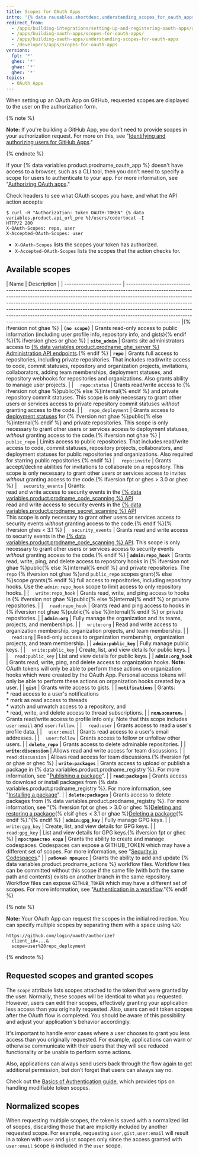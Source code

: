 ```yaml
---
title: Scopes for OAuth Apps
intro: '{% data reusables.shortdesc.understanding_scopes_for_oauth_apps %}'
redirect_from:
  - /apps/building-integrations/setting-up-and-registering-oauth-apps/about-scopes-for-oauth-apps/
  - /apps/building-oauth-apps/scopes-for-oauth-apps/
  - /apps/building-oauth-apps/understanding-scopes-for-oauth-apps
  - /developers/apps/scopes-for-oauth-apps
versions:
  fpt: '*'
  ghes: '*'
  ghae: '*'
  ghec: '*'
topics:
  - OAuth Apps
---
```


When setting up an OAuth App on GitHub, requested scopes are displayed to the user on the authorization form.

{% note %}

**Note:** If you're building a GitHub App, you don’t need to provide scopes in your authorization request. For more on this, see "[Identifying and authorizing users for GitHub Apps](/apps/building-github-apps/identifying-and-authorizing-users-for-github-apps/)."

{% endnote %}

If your {% data variables.product.prodname_oauth_app %} doesn't have access to a browser, such as a CLI tool, then you don't need to specify a scope for users to authenticate to your app. For more information, see "[Authorizing OAuth apps](/developers/apps/authorizing-oauth-apps#device-flow)."

Check headers to see what OAuth scopes you have, and what the API action accepts:

```shell
$ curl -H "Authorization: token OAUTH-TOKEN" {% data variables.product.api_url_pre %}/users/codertocat -I
HTTP/2 200
X-OAuth-Scopes: repo, user
X-Accepted-OAuth-Scopes: user
```

* `X-OAuth-Scopes` lists the scopes your token has authorized.
* `X-Accepted-OAuth-Scopes` lists the scopes that the action checks for.

## Available scopes

| Name                     | Description                                                                                                                                                                                                                                                                                                                                                                                                                                                                                                |
| ------------------------ | ---------------------------------------------------------------------------------------------------------------------------------------------------------------------------------------------------------------------------------------------------------------------------------------------------------------------------------------------------------------------------------------------------------------------------------------------------------------------------------------------------------- |{% ifversion not ghae %}
| **`(no scope)`**         | Grants read-only access to public information (including user profile info, repository info, and gists){% endif %}{% ifversion ghes or ghae %}
| **`site_admin`**         | Grants site administrators access to [{% data variables.product.prodname_ghe_server %} Administration API endpoints](/rest/reference/enterprise-admin).{% endif %}
| **`repo`**               | Grants full access to repositories, including private repositories. That includes read/write access to code, commit statuses, repository and organization projects, invitations, collaborators, adding team memberships, deployment statuses, and repository webhooks for repositories and organizations. Also grants ability to manage user projects.                                                                                                                                                     |
| &emsp;`repo:status`      | Grants read/write access to {% ifversion not ghae %}public{% else %}internal{% endif %} and private repository commit statuses. This scope is only necessary to grant other users or services access to private repository commit statuses *without* granting access to the code.                                                                                                                                                                                                                          |
| &emsp;`repo_deployment`  | Grants access to [deployment statuses](/rest/reference/repos#deployments) for {% ifversion not ghae %}public{% else %}internal{% endif %} and private repositories. This scope is only necessary to grant other users or services access to deployment statuses, *without* granting access to the code.{% ifversion not ghae %}
| &emsp;`public_repo`      | Limits access to public repositories. That includes read/write access to code, commit statuses, repository projects, collaborators, and deployment statuses for public repositories and organizations. Also required for starring public repositories.{% endif %}
| &emsp;`repo:invite`      | Grants accept/decline abilities for invitations to collaborate on a repository. This scope is only necessary to grant other users or services access to invites *without* granting access to the code.{% ifversion fpt or ghes > 3.0 or ghec %}
| &emsp;`security_events`  | Grants: <br/> read and write access to security events in the [{% data variables.product.prodname_code_scanning %} API](/rest/reference/code-scanning) <br/> read and write access to security events in the [{% data variables.product.prodname_secret_scanning %} API](/rest/reference/secret-scanning) <br/> This scope is only necessary to grant other users or services access to security events *without* granting access to the code.{% endif %}{% ifversion ghes < 3.1 %}
| &emsp;`security_events`  | Grants read and write access to security events in the [{% data variables.product.prodname_code_scanning %} API](/rest/reference/code-scanning). This scope is only necessary to grant other users or services access to security events *without* granting access to the code.{% endif %}
| **`admin:repo_hook`**    | Grants read, write, ping, and delete access to repository hooks in {% ifversion not ghae %}public{% else %}internal{% endif %} and private repositories. The `repo` {% ifversion not ghae %}and `public_repo` scopes grant{% else %}scope grants{% endif %} full access to repositories, including repository hooks. Use the `admin:repo_hook` scope to limit access to only repository hooks.                                                                                                             |
| &emsp;`write:repo_hook`  | Grants read, write, and ping access to hooks in {% ifversion not ghae %}public{% else %}internal{% endif %} or private repositories.                                                                                                                                                                                                                                                                                                                                                                       |
| &emsp;`read:repo_hook`   | Grants read and ping access to hooks in {% ifversion not ghae %}public{% else %}internal{% endif %} or private repositories.                                                                                                                                                                                                                                                                                                                                                                               |
| **`admin:org`**          | Fully manage the organization and its teams, projects, and memberships.                                                                                                                                                                                                                                                                                                                                                                                                                                    |
| &emsp;`write:org`        | Read and write access to organization membership, organization projects, and team membership.                                                                                                                                                                                                                                                                                                                                                                                                              |
| &emsp;`read:org`         | Read-only access to organization membership, organization projects, and team membership.                                                                                                                                                                                                                                                                                                                                                                                                                   |
| **`admin:public_key`**   | Fully manage public keys.                                                                                                                                                                                                                                                                                                                                                                                                                                                                                  |
| &emsp;`write:public_key` | Create, list, and view details for public keys.                                                                                                                                                                                                                                                                                                                                                                                                                                                            |
| &emsp;`read:public_key`  | List and view details for public keys.                                                                                                                                                                                                                                                                                                                                                                                                                                                                     |
| **`admin:org_hook`**     | Grants read, write, ping, and delete access to organization hooks. **Note:** OAuth tokens will only be able to perform these actions on organization hooks which were created by the OAuth App. Personal access tokens will only be able to perform these actions on organization hooks created by a user.                                                                                                                                                                                                 |
| **`gist`**               | Grants write access to gists.                                                                                                                                                                                                                                                                                                                                                                                                                                                                              |
| **`notifications`**      | Grants: <br/>* read access to a user's notifications <br/>* mark as read access to threads <br/>* watch and unwatch access to a repository, and <br/>* read, write, and delete access to thread subscriptions.                                                                                                                                                                                                                                                                     |
| **`пользователь`**       | Grants read/write access to profile info only.  Note that this scope includes `user:email` and `user:follow`.                                                                                                                                                                                                                                                                                                                                                                                              |
| &emsp;`read:user`        | Grants access to read a user's profile data.                                                                                                                                                                                                                                                                                                                                                                                                                                                               |
| &emsp;`user:email`       | Grants read access to a user's email addresses.                                                                                                                                                                                                                                                                                                                                                                                                                                                            |
| &emsp;`user:follow`      | Grants access to follow or unfollow other users.                                                                                                                                                                                                                                                                                                                                                                                                                                                           |
| **`delete_repo`**        | Grants access to delete adminable repositories.                                                                                                                                                                                                                                                                                                                                                                                                                                                            |
| **`write:discussion`**   | Allows read and write access for team discussions.                                                                                                                                                                                                                                                                                                                                                                                                                                                         |
| &emsp;`read:discussion`  | Allows read access for team discussions.{% ifversion fpt or ghae or ghec %}
| **`write:packages`**     | Grants access to upload or publish a package in {% data variables.product.prodname_registry %}. For more information, see "[Publishing a package](/github/managing-packages-with-github-packages/publishing-a-package)".                                                                                                                                                                                                                                                                                   |
| **`read:packages`**      | Grants access to download or install packages from {% data variables.product.prodname_registry %}. For more information, see "[Installing a package](/github/managing-packages-with-github-packages/installing-a-package)".                                                                                                                                                                                                                                                                                |
| **`delete:packages`**    | Grants access to delete packages from {% data variables.product.prodname_registry %}. For more information, see "{% ifversion fpt or ghes > 3.0 or ghec %}[Deleting and restoring a package](/packages/learn-github-packages/deleting-and-restoring-a-package){% elsif ghes < 3.1 or ghae %}[Deleting a package](/packages/learn-github-packages/deleting-a-package){% endif %}."{% endif %}
| **`admin:gpg_key`**      | Fully manage GPG keys.                                                                                                                                                                                                                                                                                                                                                                                                                                                                                     |
| &emsp;`write:gpg_key`    | Create, list, and view details for GPG keys.                                                                                                                                                                                                                                                                                                                                                                                                                                                               |
| &emsp;`read:gpg_key`     | List and view details for GPG keys.{% ifversion fpt or ghec %}
| **`пространство кода`**  | Grants the ability to create and manage codespaces. Codespaces can expose a GITHUB_TOKEN which may have a different set of scopes. For more information, see "[Security in Codespaces](/codespaces/codespaces-reference/security-in-codespaces#authentication)."                                                                                                                                                                                                                                           |
| **`рабочий процесс`**    | Grants the ability to add and update {% data variables.product.prodname_actions %} workflow files. Workflow files can be committed without this scope if the same file (with both the same path and contents) exists on another branch in the same repository. Workflow files can expose `GITHUB_TOKEN` which may have a different set of scopes. For more information, see "[Authentication in a workflow](/actions/reference/authentication-in-a-workflow#permissions-for-the-github_token)."{% endif %}

{% note %}

**Note:** Your OAuth App can request the scopes in the initial redirection. You can specify multiple scopes by separating them with a space using `%20`:

    https://github.com/login/oauth/authorize?
      client_id=...&
      scope=user%20repo_deployment

{% endnote %}

## Requested scopes and granted scopes

The `scope` attribute lists scopes attached to the token that were granted by the user. Normally, these scopes will be identical to what you requested. However, users can edit their scopes, effectively granting your application less access than you originally requested. Also, users can edit token scopes after the OAuth flow is completed. You should be aware of this possibility and adjust your application's behavior accordingly.

It's important to handle error cases where a user chooses to grant you less access than you originally requested. For example, applications can warn or otherwise communicate with their users that they will see reduced functionality or be unable to perform some actions.

Also, applications can always send users back through the flow again to get additional permission, but don’t forget that users can always say no.

Check out the [Basics of Authentication guide](/guides/basics-of-authentication/), which provides tips on handling modifiable token scopes.

## Normalized scopes

When requesting multiple scopes, the token is saved with a normalized list of scopes, discarding those that are implicitly included by another requested scope. For example, requesting `user,gist,user:email` will result in a token with `user` and `gist` scopes only since the access granted with `user:email` scope is included in the `user` scope.

